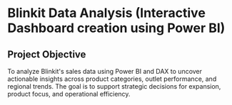 # Blinkit Data Analysis (Interactive Dashboard creation using Power BI)
## Project Objective
To analyze Blinkit's sales data using Power BI and DAX to uncover actionable insights across product categories, outlet performance, and regional trends. The goal is to support strategic decisions for expansion, product focus, and operational efficiency.

